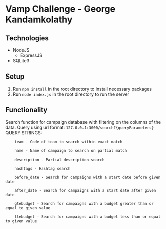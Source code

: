 # Vamp Challenge - George Kandamkolathy

## Technologies 
- NodeJS
    - ExpressJS
- SQLite3

## Setup
1. Run `npm install` in the root directory to install necessary packages
2. Run `node index.js` in the root directory to run the server


## Functionality
Search function for campaign database with filtering on the columns of the data.
Query using url format:
    `127.0.0.1:3000/search?{queryParameters}`
    QUERY STRINGS:
    
        team - Code of team to search within exact match
        
        name - Name of campaign to search on partial match
    
        description - Partial description search
    
        hashtags - Hashtag search
    
        before_date - Search for campaigns with a start date before given date
    
        after_date - Search for campaigns with a start date after given date
    
        gtebudget - Search for campaigns with a budget greater than or equal to given value
    
        ltebudget - Search for campaigns with a budget less than or equal to given value